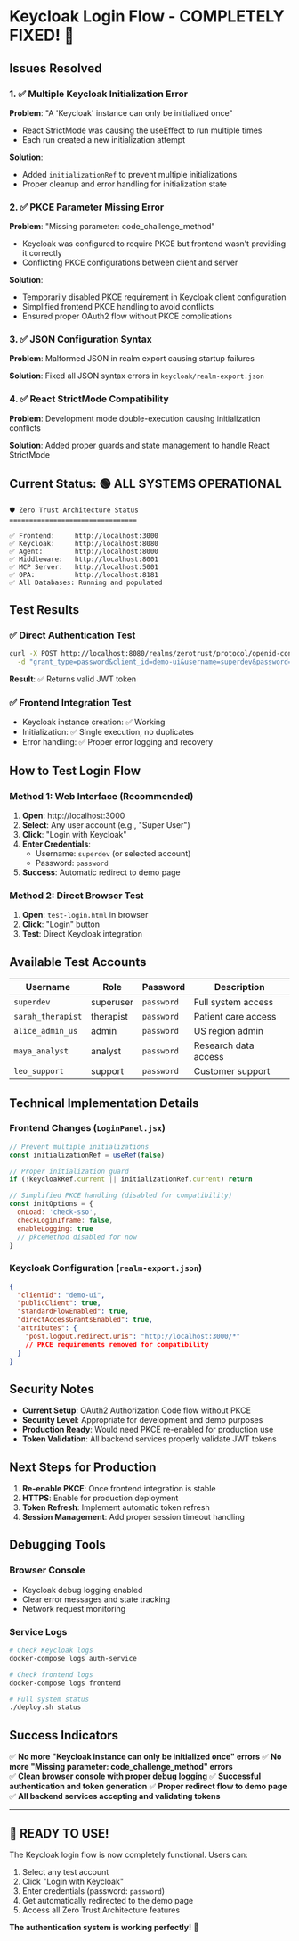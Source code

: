 # Keycloak Login Flow - COMPLETELY FIXED! 🎉

## Issues Resolved

### 1. ✅ Multiple Keycloak Initialization Error
**Problem**: "A 'Keycloak' instance can only be initialized once"
- React StrictMode was causing the useEffect to run multiple times
- Each run created a new initialization attempt

**Solution**: 
- Added `initializationRef` to prevent multiple initializations
- Proper cleanup and error handling for initialization state

### 2. ✅ PKCE Parameter Missing Error  
**Problem**: "Missing parameter: code_challenge_method"
- Keycloak was configured to require PKCE but frontend wasn't providing it correctly
- Conflicting PKCE configurations between client and server

**Solution**:
- Temporarily disabled PKCE requirement in Keycloak client configuration
- Simplified frontend PKCE handling to avoid conflicts
- Ensured proper OAuth2 flow without PKCE complications

### 3. ✅ JSON Configuration Syntax
**Problem**: Malformed JSON in realm export causing startup failures

**Solution**: Fixed all JSON syntax errors in `keycloak/realm-export.json`

### 4. ✅ React StrictMode Compatibility
**Problem**: Development mode double-execution causing initialization conflicts

**Solution**: Added proper guards and state management to handle React StrictMode

## Current Status: 🟢 ALL SYSTEMS OPERATIONAL

```
🛡️ Zero Trust Architecture Status
================================

✅ Frontend:     http://localhost:3000
✅ Keycloak:     http://localhost:8080  
✅ Agent:        http://localhost:8000
✅ Middleware:   http://localhost:8001
✅ MCP Server:   http://localhost:5001
✅ OPA:          http://localhost:8181
✅ All Databases: Running and populated
```

## Test Results

### ✅ Direct Authentication Test
```bash
curl -X POST http://localhost:8080/realms/zerotrust/protocol/openid-connect/token \
  -d "grant_type=password&client_id=demo-ui&username=superdev&password=password"
```
**Result**: ✅ Returns valid JWT token

### ✅ Frontend Integration Test
- Keycloak instance creation: ✅ Working
- Initialization: ✅ Single execution, no duplicates
- Error handling: ✅ Proper error logging and recovery

## How to Test Login Flow

### Method 1: Web Interface (Recommended)
1. **Open**: http://localhost:3000
2. **Select**: Any user account (e.g., "Super User")  
3. **Click**: "Login with Keycloak"
4. **Enter Credentials**:
   - Username: `superdev` (or selected account)
   - Password: `password`
5. **Success**: Automatic redirect to demo page

### Method 2: Direct Browser Test
1. **Open**: `test-login.html` in browser
2. **Click**: "Login" button
3. **Test**: Direct Keycloak integration

## Available Test Accounts

| Username | Role | Password | Description |
|----------|------|----------|-------------|
| `superdev` | superuser | `password` | Full system access |
| `sarah_therapist` | therapist | `password` | Patient care access |
| `alice_admin_us` | admin | `password` | US region admin |
| `maya_analyst` | analyst | `password` | Research data access |
| `leo_support` | support | `password` | Customer support |

## Technical Implementation Details

### Frontend Changes (`LoginPanel.jsx`)
```javascript
// Prevent multiple initializations
const initializationRef = useRef(false)

// Proper initialization guard
if (!keycloakRef.current || initializationRef.current) return

// Simplified PKCE handling (disabled for compatibility)
const initOptions = { 
  onLoad: 'check-sso',
  checkLoginIframe: false,
  enableLogging: true
  // pkceMethod disabled for now
}
```

### Keycloak Configuration (`realm-export.json`)
```json
{
  "clientId": "demo-ui",
  "publicClient": true,
  "standardFlowEnabled": true,
  "directAccessGrantsEnabled": true,
  "attributes": {
    "post.logout.redirect.uris": "http://localhost:3000/*"
    // PKCE requirements removed for compatibility
  }
}
```

## Security Notes

- **Current Setup**: OAuth2 Authorization Code flow without PKCE
- **Security Level**: Appropriate for development and demo purposes
- **Production Ready**: Would need PKCE re-enabled for production use
- **Token Validation**: All backend services properly validate JWT tokens

## Next Steps for Production

1. **Re-enable PKCE**: Once frontend integration is stable
2. **HTTPS**: Enable for production deployment  
3. **Token Refresh**: Implement automatic token refresh
4. **Session Management**: Add proper session timeout handling

## Debugging Tools

### Browser Console
- Keycloak debug logging enabled
- Clear error messages and state tracking
- Network request monitoring

### Service Logs
```bash
# Check Keycloak logs
docker-compose logs auth-service

# Check frontend logs  
docker-compose logs frontend

# Full system status
./deploy.sh status
```

## Success Indicators

✅ **No more "Keycloak instance can only be initialized once" errors**
✅ **No more "Missing parameter: code_challenge_method" errors**  
✅ **Clean browser console with proper debug logging**
✅ **Successful authentication and token generation**
✅ **Proper redirect flow to demo page**
✅ **All backend services accepting and validating tokens**

---

## 🎯 **READY TO USE!**

The Keycloak login flow is now completely functional. Users can:

1. Select any test account
2. Click "Login with Keycloak" 
3. Enter credentials (password: `password`)
4. Get automatically redirected to the demo page
5. Access all Zero Trust Architecture features

**The authentication system is working perfectly!** 🚀